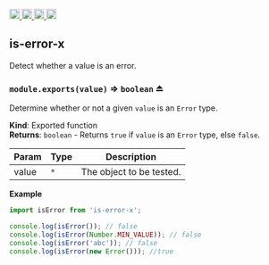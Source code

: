 <a href="https://travis-ci.org/Xotic750/is-error-x"
   title="Travis status">
<img
   src="https://travis-ci.org/Xotic750/is-error-x.svg?branch=master"
   alt="Travis status" height="18"/>
</a>
<a href="https://david-dm.org/Xotic750/is-error-x"
   title="Dependency status">
<img src="https://david-dm.org/Xotic750/is-error-x.svg"
   alt="Dependency status" height="18"/>
</a>
<a href="https://david-dm.org/Xotic750/is-error-x#info=devDependencies"
   title="devDependency status">
<img src="https://david-dm.org/Xotic750/is-error-x/dev-status.svg"
   alt="devDependency status" height="18"/>
</a>
<a href="https://badge.fury.io/js/is-error-x" title="npm version">
<img src="https://badge.fury.io/js/is-error-x.svg"
   alt="npm version" height="18"/>
</a>
<a name="module_is-error-x"></a>

## is-error-x

Detect whether a value is an error.

<a name="exp_module_is-error-x--module.exports"></a>

### `module.exports(value)` ⇒ <code>boolean</code> ⏏

Determine whether or not a given `value` is an `Error` type.

**Kind**: Exported function  
**Returns**: <code>boolean</code> - Returns `true` if `value` is an `Error` type,
else `false`.

| Param | Type            | Description              |
| ----- | --------------- | ------------------------ |
| value | <code>\*</code> | The object to be tested. |

**Example**

```js
import isError from 'is-error-x';

console.log(isError()); // false
console.log(isError(Number.MIN_VALUE)); // false
console.log(isError('abc')); // false
console.log(isError(new Error())); //true
```
